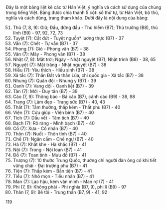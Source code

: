Đây là một bảng liệt kê các từ Hán Việt, ý nghĩa và cách sử dụng của chúng trong tiếng Việt. Bảng được chia thành 5 cột: số thứ tự, từ Hán Việt, bộ thủ, nghĩa và cách dùng, trang tham khảo. Dưới đây là nội dung của bảng:

51. Thủ (7, 8, 9): Giữ; Đầu, đứng đầu - Thủ hiểm (B7); Thủ trưởng (B8), thủ lĩnh (B9) - 97, 92, 72, 73
52. Tuyệt (7): Cắt đứt - Tuyệt nguồn* lương thực (B7) - 37
53. Vẫn (7): Chết - Tự vẫn (B7) - 37
54. Phong (7): Gió - Phong vân (B7) - 38
55. Vân (7): Mây - Phong vân (B7) - 38
56. Nhật (7, 8): Mặt trời; Ngày - Nhật nguyệt (B7); Nhật trình (B8) - 38, 65
57. Nguyệt (7): Mặt trăng - Nhật nguyệt (B7) - 38
58. Hiếu (7): Yêu thích - Hiếu sinh (B7) - 38
59. Xã tắc (7): Thần Đất và thần Lúa, chỉ quốc gia - Xã tắc (B7) - 38
60. Nhung (7): Quân đội - Nhung y (B7) - 39
61. Oanh (7): Vang dội - Oanh liệt (B7) - 39
62. Tân (7): Mới - Duy tân (B7) - 39
63. Cáo (7, 9): Thông báo - Bá cáo (B7), cánh cáo (B9) - 39, 98
64. Trang (7): Làm đẹp - Trang sức (B7) - 40, 43
65. Thất (7): Tầm thường, thấp kém - Thất phu (B7) - 40
66. Viện (7): Cứu giúp - Viện binh (B7) - 40
67. Tích (7): Dấu vết - Tâm tích (B7) - 40
68. Bạch (7): Rõ ràng - Minh bạch (B7) - 40
69. Cố (7): Xưa - Cố nhân (B7) - 40
70. Thôn (7): Nuốt - Thôn tính (B7) - 40
71. Chế (7): Ngăn cấm - Chế ngự (B7) - 40
72. Hà (7): Khắt khe - Hà khắc (B7) - 41
73. Nội (7): Trong - Nội loạn (B7) - 41
74. Đồ (7): Toan tính - Mưu đồ (B7) - 41
75. Trượng (7): 10 thước Trung Quốc, thường chỉ người đàn ông có khi tiết vững chãi - Đại trượng phu (B7) - 41
76. Tiện (7): Thấp kém - Bần tiện (B7) - 41
77. Tiểu (7): Nhỏ mọn - Tiểu nhân (B7) - 41
78. Man (7): Lạc hậu, kém văn minh - Man rợ (7) - 41
79. Phi (7, 9): Không phải - Phi nghĩa (B7, 9), phi lí (B9) - 97
80. Thân (7, 9): Bề tôi - Trung thần (B7, 9) - 41, 92

119